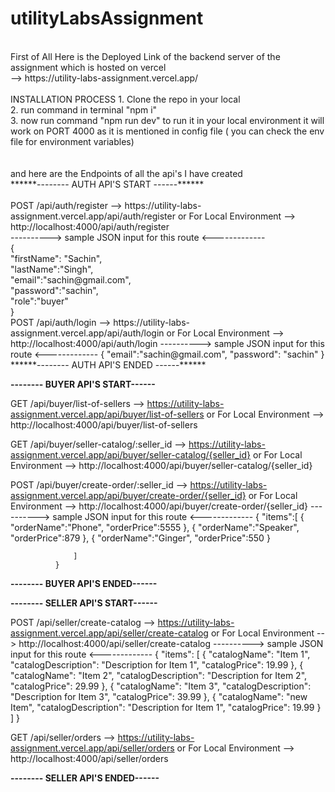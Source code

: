 # utilityLabsAssignment</br>
</br>
First of All Here is the Deployed Link of the backend server of the assignment which is hosted on vercel</br>
--> https://utility-labs-assignment.vercel.app/</br>
</br>
INSTALLATION PROCESS
1. Clone the repo in your local</br>
2. run command in terminal "npm i"</br>
3. now run command "npm run dev" to run it in your local environment it will work on PORT 4000 as it is mentioned in config file ( you can check the env file for environment variables)</br>
</br>
</br>
and here are the Endpoints of all the api's I have created
</br>
******-------- AUTH API'S START ------******</br>
</br>
POST /api/auth/register        --> https://utility-labs-assignment.vercel.app/api/auth/register or For Local Environment --> http://localhost:4000/api/auth/register   </br>
  ----------> sample JSON input for this route <------------- </br>
              {</br>
                  "firstName": "Sachin",</br>
                  "lastName":"Singh",</br>
                  "email":"sachin@gmail.com",</br>
                  "password":"sachin",</br>
                  "role":"buyer"</br>
              }</br>
POST /api/auth/login           --> https://utility-labs-assignment.vercel.app/api/auth/login or For Local Environment --> http://localhost:4000/api/auth/login
  ----------> sample JSON input for this route <-------------
              {
                  "email":"sachin@gmail.com",
                  "password": "sachin"
              }
******-------- AUTH API'S ENDED ------******

******-------- BUYER API'S START------******

GET /api/buyer/list-of-sellers --> https://utility-labs-assignment.vercel.app/api/buyer/list-of-sellers or For Local Environment --> http://localhost:4000/api/buyer/list-of-sellers
 
GET /api/buyer/seller-catalog/:seller_id --> https://utility-labs-assignment.vercel.app/api/buyer/seller-catalog/{seller_id} or For Local Environment --> http://localhost:4000/api/buyer/seller-catalog/{seller_id}

POST /api/buyer/create-order/:seller_id -->  https://utility-labs-assignment.vercel.app/api/buyer/create-order/{seller_id} or For Local Environment --> http://localhost:4000/api/buyer/create-order/{seller_id}
 ----------> sample JSON input for this route <-------------
              {
                  "items":[
                      {
                          "orderName":"Phone",
                          "orderPrice":5555
                      },
                       {
                          "orderName":"Speaker",
                          "orderPrice":879
                      },
                       {
                          "orderName":"Ginger",
                          "orderPrice":550
                      }
                    
                  ]
              }
******-------- BUYER API'S ENDED------******

******-------- SELLER API'S START------******

POST /api/seller/create-catalog --> https://utility-labs-assignment.vercel.app/api/seller/create-catalog  or For Local Environment --> http://localhost:4000/api/seller/create-catalog
 ----------> sample JSON input for this route <-------------
              {
              "items": [
                  {
                      "catalogName": "Item 1",
                      "catalogDescription": "Description for Item 1",
                      "catalogPrice": 19.99
                  },
                  {
                      "catalogName": "Item 2",
                      "catalogDescription": "Description for Item 2",
                      "catalogPrice": 29.99
                  },
                  {
                      "catalogName": "Item 3",
                      "catalogDescription": "Description for Item 3",
                      "catalogPrice": 39.99
                  },
                  {
                      "catalogName": "new Item",
                      "catalogDescription": "Description for Item 1",
                      "catalogPrice": 19.99
                  }
              ]
          }

GET /api/seller/orders --> https://utility-labs-assignment.vercel.app/api/seller/orders  or For Local Environment --> http://localhost:4000/api/seller/orders

******-------- SELLER API'S ENDED------******
